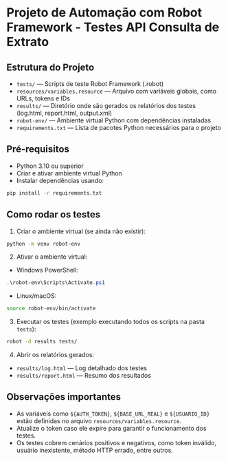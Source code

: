 # Projeto de Automação com Robot Framework - Testes API Consulta de Extrato

## Estrutura do Projeto

- `tests/` — Scripts de teste Robot Framework (.robot)  
- `resources/variables.resource` — Arquivo com variáveis globais, como URLs, tokens e IDs  
- `results/` — Diretório onde são gerados os relatórios dos testes (log.html, report.html, output.xml)  
- `robot-env/` — Ambiente virtual Python com dependências instaladas  
- `requirements.txt` — Lista de pacotes Python necessários para o projeto  

## Pré-requisitos

- Python 3.10 ou superior  
- Criar e ativar ambiente virtual Python  
- Instalar dependências usando:  
```bash
pip install -r requirements.txt
```

## Como rodar os testes

1. Criar o ambiente virtual (se ainda não existir):  
```bash
python -m venv robot-env
```

2. Ativar o ambiente virtual:  

- Windows PowerShell:  
```powershell
.\robot-env\Scripts\Activate.ps1
```  
- Linux/macOS:  
```bash
source robot-env/bin/activate
```

3. Executar os testes (exemplo executando todos os scripts na pasta `tests`):  
```bash
robot -d results tests/
```

4. Abrir os relatórios gerados:  
- `results/log.html` — Log detalhado dos testes  
- `results/report.html` — Resumo dos resultados  

## Observações importantes

- As variáveis como `${AUTH_TOKEN}`, `${BASE_URL_REAL}` e `${USUARIO_ID}` estão definidas no arquivo `resources/variables.resource`.  
- Atualize o token caso ele expire para garantir o funcionamento dos testes.  
- Os testes cobrem cenários positivos e negativos, como token inválido, usuário inexistente, método HTTP errado, entre outros.  
